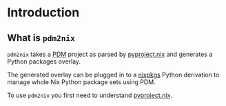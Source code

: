 # Introduction

## What is `pdm2nix`

`pdm2nix` takes a [PDM](https://pdm-project.org/) project as parsed by [pyproject.nix](https://nix-community.github.io/pyproject.nix) and generates a Python packages overlay.

The generated overlay can be plugged in to a [nixpkgs](https://github.com/nixos/nixpkgs) Python derivation to manage whole Nix Python package sets using PDM.

To use `pdm2nix` you first need to understand [pyproject.nix](https://nix-community.github.io/pyproject.nix/).

